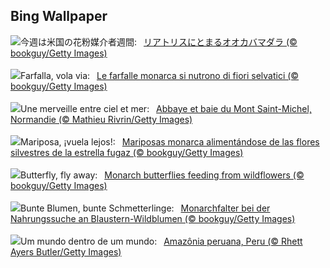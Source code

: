 ## Bing Wallpaper
![](https://www.bing.com/th?id=OHR.PollinatorMonarch_JA-JP4171117800_UHD.jpg&w=1000)今週は米国の花粉媒介者週間:&nbsp;&ensp;[リアトリスにとまるオオカバマダラ (© bookguy/Getty Images)](https://www.bing.com/th?id=OHR.PollinatorMonarch_JA-JP4171117800_UHD.jpg)
<br><br/>
![](https://www.bing.com/th?id=OHR.PollinatorMonarch_IT-IT6949124466_UHD.jpg&w=1000)Farfalla, vola via:&nbsp;&ensp;[Le farfalle monarca si nutrono di fiori selvatici (© bookguy/Getty Images)](https://www.bing.com/th?id=OHR.PollinatorMonarch_IT-IT6949124466_UHD.jpg)
<br><br/>
![](https://www.bing.com/th?id=OHR.SaintMichel_FR-FR7818696393_UHD.jpg&w=1000)Une merveille entre ciel et mer:&nbsp;&ensp;[Abbaye et baie du Mont Saint-Michel, Normandie (© Mathieu Rivrin/Getty Images)](https://www.bing.com/th?id=OHR.SaintMichel_FR-FR7818696393_UHD.jpg)
<br><br/>
![](https://www.bing.com/th?id=OHR.PollinatorMonarch_ES-ES2233119306_UHD.jpg&w=1000)Mariposa, ¡vuela lejos!:&nbsp;&ensp;[Mariposas monarca alimentándose de las flores silvestres de la estrella fugaz (© bookguy/Getty Images)](https://www.bing.com/th?id=OHR.PollinatorMonarch_ES-ES2233119306_UHD.jpg)
<br><br/>
![](https://www.bing.com/th?id=OHR.PollinatorMonarch_EN-GB6254720731_UHD.jpg&w=1000)Butterfly, fly away:&nbsp;&ensp;[Monarch butterflies feeding from wildflowers (© bookguy/Getty Images)](https://www.bing.com/th?id=OHR.PollinatorMonarch_EN-GB6254720731_UHD.jpg)
<br><br/>
![](https://www.bing.com/th?id=OHR.PollinatorMonarch_DE-DE3624840755_UHD.jpg&w=1000)Bunte Blumen, bunte Schmetterlinge:&nbsp;&ensp;[Monarchfalter bei der Nahrungssuche an Blaustern-Wildblumen (© bookguy/Getty Images)](https://www.bing.com/th?id=OHR.PollinatorMonarch_DE-DE3624840755_UHD.jpg)
<br><br/>
![](https://www.bing.com/th?id=OHR.PeruAmazon_PT-BR7421781188_UHD.jpg&w=1000)Um mundo dentro de um mundo:&nbsp;&ensp;[Amazônia peruana, Peru (© Rhett Ayers Butler/Getty Images)](https://www.bing.com/th?id=OHR.PeruAmazon_PT-BR7421781188_UHD.jpg)
<br><br/>
